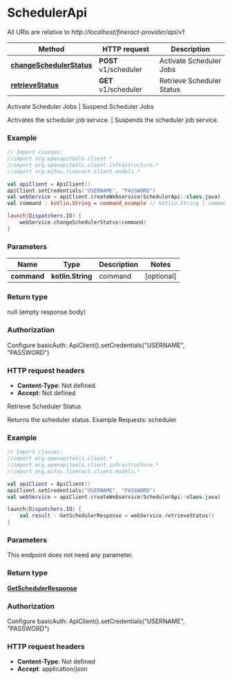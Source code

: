 # SchedulerApi

All URIs are relative to *http://localhost/fineract-provider/api/v1*

| Method | HTTP request | Description |
| ------------- | ------------- | ------------- |
| [**changeSchedulerStatus**](SchedulerApi.md#changeSchedulerStatus) | **POST** v1/scheduler | Activate Scheduler Jobs | Suspend Scheduler Jobs |
| [**retrieveStatus**](SchedulerApi.md#retrieveStatus) | **GET** v1/scheduler | Retrieve Scheduler Status |



Activate Scheduler Jobs | Suspend Scheduler Jobs

Activates the scheduler job service. | Suspends the scheduler job service.

### Example
```kotlin
// Import classes:
//import org.openapitools.client.*
//import org.openapitools.client.infrastructure.*
//import org.mifos.fineract.client.models.*

val apiClient = ApiClient()
apiClient.setCredentials("USERNAME", "PASSWORD")
val webService = apiClient.createWebservice(SchedulerApi::class.java)
val command : kotlin.String = command_example // kotlin.String | command

launch(Dispatchers.IO) {
    webService.changeSchedulerStatus(command)
}
```

### Parameters
| Name | Type | Description  | Notes |
| ------------- | ------------- | ------------- | ------------- |
| **command** | **kotlin.String**| command | [optional] |

### Return type

null (empty response body)

### Authorization


Configure basicAuth:
    ApiClient().setCredentials("USERNAME", "PASSWORD")

### HTTP request headers

 - **Content-Type**: Not defined
 - **Accept**: Not defined


Retrieve Scheduler Status

Returns the scheduler status.  Example Requests:  scheduler

### Example
```kotlin
// Import classes:
//import org.openapitools.client.*
//import org.openapitools.client.infrastructure.*
//import org.mifos.fineract.client.models.*

val apiClient = ApiClient()
apiClient.setCredentials("USERNAME", "PASSWORD")
val webService = apiClient.createWebservice(SchedulerApi::class.java)

launch(Dispatchers.IO) {
    val result : GetSchedulerResponse = webService.retrieveStatus()
}
```

### Parameters
This endpoint does not need any parameter.

### Return type

[**GetSchedulerResponse**](GetSchedulerResponse.md)

### Authorization


Configure basicAuth:
    ApiClient().setCredentials("USERNAME", "PASSWORD")

### HTTP request headers

 - **Content-Type**: Not defined
 - **Accept**: application/json

